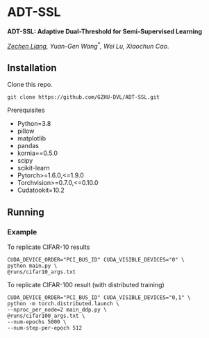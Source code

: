 # ADT-SSL

**ADT-SSL: Adaptive Dual-Threshold for Semi-Supervised Learning**

*<a href="mailto:liangzechen@e.gzhu.edu.cn">Zechen Liang</a>, Yuan-Gen Wang<sup>\*</sup>, Wei Lu, Xiaochun Cao*.

## Installation

Clone this repo.

```
git clone https://github.com/GZHU-DVL/ADT-SSL.git
```

Prerequisites

- Python=3.8
- pillow
- matplotlib
- pandas
- kornia==0.5.0
- scipy
- scikit-learn
- Pytorch>=1.6.0,<=1.9.0
- Torchvision>=0.7.0,<=0.10.0
- Cudatookit=10.2

## Running

### Example

To replicate CIFAR-10 results

```
CUDA_DEVICE_ORDER="PCI_BUS_ID" CUDA_VISIBLE_DEVICES="0" \
python main.py \
@runs/cifar10_args.txt
```

To replicate CIFAR-100 result (with distributed training)

```
CUDA_DEVICE_ORDER="PCI_BUS_ID" CUDA_VISIBLE_DEVICES="0,1" \
python -m torch.distributed.launch \
--nproc_per_node=2 main_ddp.py \
@runs/cifar100_args.txt \
--num-epochs 5000 \
--num-step-per-epoch 512
```
